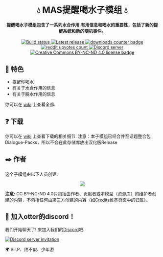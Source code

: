 <h1 align="center">💧 MAS提醒喝水子模组 💧</h1>
<h4 align="center">提醒喝水子模组包含了一系列水合作用.有用信息和喝水的重要性，包括了新的提醒系统和新的随机事件。</h3>

<p align="center">
 <a href="https://github.com/my-otter-self/MAS_period/actions/workflows/check.yml">
    <img alt="Build status" src="https://img.shields.io/github/workflow/status/my-otter-self/MAS_hydro/Run%20checks%20on%20push">
  </a>
  <a href="https://github.com/my-otter-self/mas_hydro/releases/latest">
    <img alt="Latest release" src="https://img.shields.io/github/v/release/my-otter-self/mas_hydro">
  </a>
    <a href="https://github.com/my-otter-self/MAS_hydro/releases/latest">
    <img alt="downloads counter badge" src="https://img.shields.io/github/downloads/my-otter-self/MAS_hydro/total">
  </a>
   <a href="https://www.reddit.com/r/MASFandom/comments/w31cp3/period_submod_v100_release/">
    <img alt="reddit upvotes count" src="https://img.shields.io/badge/dynamic/json?label=%F0%9D%97%8B%2Fmasfandom%20post&query=%24[0].data.children[0].data.score&suffix=%20upvotes&url=https%3A%2F%2Fwww.reddit.com%2Fr%2FMASFandom%2Fcomments%2Fv50qya%2Fhydration_submod_v100_release.json&logo=reddit&style=social">
  </a>
  <a href="https://mon.icu/discord">
    <img alt="Discord server" src="https://discordapp.com/api/guilds/970747033071804426/widget.png?style=shield">
  </a>
  <a href="https://github.com/my-otter-self/mas_hydro/blob/main/LICENSE.txt">
    <img alt="Creative Commons BY-NC-ND 4.0 license badge" src="https://img.shields.io/badge/License-CC_BY--NC--ND_4.0-lightgrey.svg">
  </a>
</p>

## 🌟 特色

  * 提醒你喝水
  * 有关于水合作用的信息
  * 有关于脱水作用的信息

你可以在 [wiki](https://github.com/my-otter-self/mas_hydro/wiki/%F0%9F%8C%9F-Features-(full)) 上查看全部.


## ❓ 下载
你可以在 [wiki](https://github.com/my-otter-self/mas_hydro/wiki/%E2%9D%93-Download-instructions) 上查看下载的相关细节.
注意：本子模组已经合并至话题整合包Dialogue-Packs，所以不会在此存储库放出汉化版Release

## ✒️ 作者

这个子模组由以下人员创建:

<p align="center">
  <a href="https://github.com/my-otter-self/mas_hydro/graphs/contributors">
    <img src="https://contrib.rocks/image?repo=my-otter-self/mas_hydro&max=6" />
  </a>
</p>

**注意:** CC BY-NC-ND 4.0只包括由作者、贡献者或本模型（资源库）的维护者创建的内容，不包括任何由第三方创建的内容（如[Credits](https://github.com/my-otter-self/MAS_hydro/wiki/%F0%9F%93%9D-Credits)维基页面中的归属）。


## 💬 加入otter的discord！

我们开始聊天了! 来加入我们的[Discord](https://mon.icu/discord)吧.

[![Discord server invitation](https://discordapp.com/api/guilds/970747033071804426/widget.png?style=banner3)](https://mon.icu/discord)

🌍 Sir.P、终不似、少年游